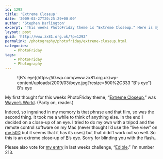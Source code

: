 ```yaml
---
id: 1292
title: 'Extreme Closeup'
date: '2009-03-27T20:25:29+00:00'
author: 'Stephen Darlington'
excerpt: 'This weeks PhotoFriday theme is "Extreme Closeup." Here is my entry.'
layout: post
guid: 'http://www.zx81.org.uk/?p=1292'
permalink: /photography/photofriday/extreme-closeup.html
categories:
    - PhotoFriday
tags:
    - PhotoFriday
    - Photography
---
```


<figure aria-describedby="caption-attachment-1294" class="wp-caption aligncenter" id="attachment_1294" style="width: 500px">![B's eye](https://i0.wp.com/www.zx81.org.uk/wp-content/uploads/2009/03/beye.jpg?resize=500%2C333 "B's eye")<figcaption class="wp-caption-text" id="caption-attachment-1294">B's eye</figcaption></figure>

My first thought for this weeks PhotoFriday theme, “[Extreme Closeup](http://www.photofriday.com/archives/challenge/000862.php),” was [Wayne’s World](http://uk.imdb.com/title/tt0105793/). (Party on, reader.)

Indeed, so ingrained in my memory is that phrase and that film, so was the second thing. It took me a while to think of anything else. In the end I decided on a close-up of an eye. I tried to do my own with a tripod and the remote control software on my Mac (never thought I’d use the “live view” on [my 50D](http://www.zx81.org.uk/photography/canon-eos-50d.html) but it seems that it has its uses) but that didn’t work out so well. So this is an extreme close-up of [B](http://www.brandarling.com/)‘s eye. Sorry for blinding you with the flash…

Please also vote for [my entry](http://www.zx81.org.uk/photography/photofriday/edible.html) in last weeks challenge, “[Edible](http://www.photofriday.com/linkviewer.php?id=860).” I’m number 213.